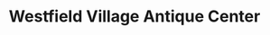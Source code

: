 ---
title: "Westfield Village Antique Center"
url: /westfield/westfield-village-antique-center/
shop: antiques
---